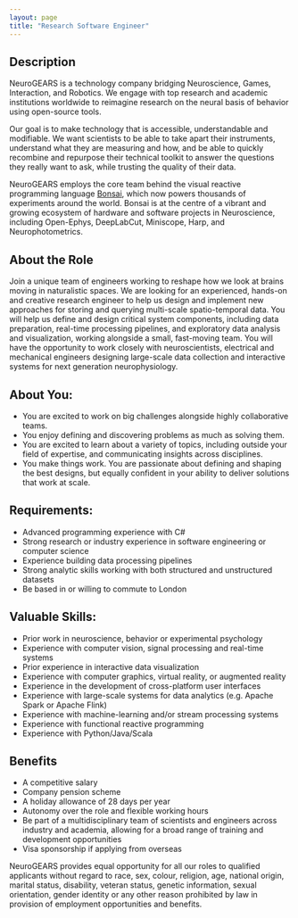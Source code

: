 ```yaml
---
layout: page
title: "Research Software Engineer"
---
```


## Description

NeuroGEARS is a technology company bridging Neuroscience, Games, Interaction, and Robotics. We engage with top research and academic institutions worldwide to reimagine research on the neural basis of behavior using open-source tools.

Our goal is to make technology that is accessible, understandable and modifiable. We want scientists to be able to take apart their instruments, understand what they are measuring and how, and be able to quickly recombine and repurpose their technical toolkit to answer the questions they really want to ask, while trusting the quality of their data.

NeuroGEARS employs the core team behind the visual reactive programming language [Bonsai](https://bonsai-rx.org/), which now powers thousands of experiments around the world. Bonsai is at the centre of a vibrant and growing ecosystem of hardware and software projects in Neuroscience, including Open-Ephys, DeepLabCut, Miniscope, Harp, and Neurophotometrics.

## About the Role

Join a unique team of engineers working to reshape how we look at brains moving in naturalistic spaces. We are looking for an experienced, hands-on and creative research engineer to help us design and implement new approaches for storing and querying multi-scale spatio-temporal data. You will help us define and design critical system components, including data preparation, real-time processing pipelines, and exploratory data analysis and visualization, working alongside a small, fast-moving team. You will have the opportunity to work closely with neuroscientists, electrical and mechanical engineers designing large-scale data collection and interactive systems for next generation neurophysiology.

## About You:

* You are excited to work on big challenges alongside highly collaborative teams.
* You enjoy defining and discovering problems as much as solving them.
* You are excited to learn about a variety of topics, including outside your field of expertise, and communicating insights across disciplines.
* You make things work. You are passionate about defining and shaping the best designs, but equally confident in your ability to deliver solutions that work at scale.

## Requirements:

* Advanced programming experience with C#
* Strong research or industry experience in software engineering or computer science
* Experience building data processing pipelines
* Strong analytic skills working with both structured and unstructured datasets
* Be based in or willing to commute to London

## Valuable Skills:

* Prior work in neuroscience, behavior or experimental psychology
* Experience with computer vision, signal processing and real-time systems
* Prior experience in interactive data visualization
* Experience with computer graphics, virtual reality, or augmented reality
* Experience in the development of cross-platform user interfaces
* Experience with large-scale systems for data analytics (e.g. Apache Spark or Apache Flink)
* Experience with machine-learning and/or stream processing systems
* Experience with functional reactive programming
* Experience with Python/Java/Scala

## Benefits

* A competitive salary
* Company pension scheme
* A holiday allowance of 28 days per year
* Autonomy over the role and flexible working hours
* Be part of a multidisciplinary team of scientists and engineers across industry and academia, allowing for a broad range of training and development opportunities
* Visa sponsorship if applying from overseas

NeuroGEARS provides equal opportunity for all our roles to qualified applicants without regard to race, sex, colour, religion, age, national origin, marital status, disability, veteran status, genetic information, sexual orientation, gender identity or any other reason prohibited by law in provision of employment opportunities and benefits.